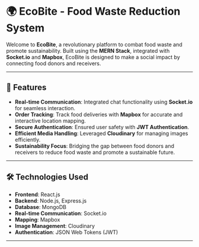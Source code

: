 # 🌍 EcoBite - Food Waste Reduction System

Welcome to **EcoBite**, a revolutionary platform to combat food waste and promote sustainability. Built using the **MERN Stack**, integrated with **Socket.io** and **Mapbox**, EcoBite is designed to make a social impact by connecting food donors and receivers.

---

## 🚀 Features

- **Real-time Communication**: Integrated chat functionality using **Socket.io** for seamless interaction.
- **Order Tracking**: Track food deliveries with **Mapbox** for accurate and interactive location mapping.
- **Secure Authentication**: Ensured user safety with **JWT Authentication**.
- **Efficient Media Handling**: Leveraged **Cloudinary** for managing images efficiently.
- **Sustainability Focus**: Bridging the gap between food donors and receivers to reduce food waste and promote a sustainable future.

---

## 🛠️ Technologies Used

- **Frontend**: React.js
- **Backend**: Node.js, Express.js
- **Database**: MongoDB
- **Real-time Communication**: Socket.io
- **Mapping**: Mapbox
- **Image Management**: Cloudinary
- **Authentication**: JSON Web Tokens (JWT)

---

